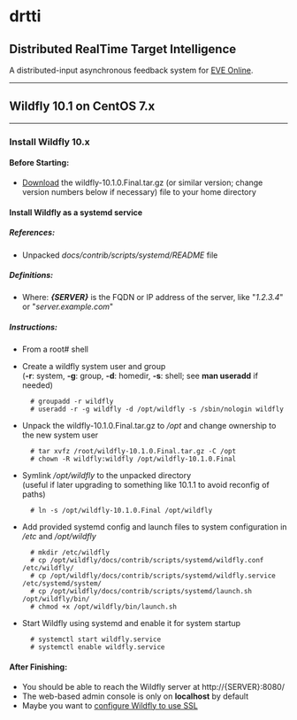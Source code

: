 # **drtti**
## Distributed RealTime Target Intelligence
A distributed-input asynchronous feedback system for [EVE Online](http://www.eveonline.com/).

---

## Wildfly 10.1 on CentOS 7.x

---

### Install Wildfly 10.x

#### Before Starting:
* [Download](http://wildfly.org/downloads/) the wildfly-10.1.0.Final.tar.gz (or similar version; change version numbers below if necessary) file to your home directory

#### Install Wildfly as a systemd service

##### References:
* Unpacked _docs/contrib/scripts/systemd/README_ file

##### Definitions:
* Where: _**{SERVER}**_ is the FQDN or IP address of the server, like "_1.2.3.4_" or "_server.example.com_"

##### Instructions:
* From a root# shell
* Create a wildfly system user and group<br />(**-r**: system, **-g**: group, **-d**: homedir, **-s**: shell; see **man useradd** if needed)

        # groupadd -r wildfly
        # useradd -r -g wildfly -d /opt/wildfly -s /sbin/nologin wildfly

* Unpack the wildfly-10.1.0.Final.tar.gz to _/opt_ and change ownership to the new system user

        # tar xvfz /root/wildfly-10.1.0.Final.tar.gz -C /opt
        # chown -R wildfly:wildfly /opt/wildfly-10.1.0.Final

* Symlink _/opt/wildfly_ to the unpacked directory<br />(useful if later upgrading to something like 10.1.1 to avoid reconfig of paths)

        # ln -s /opt/wildfly-10.1.0.Final /opt/wildfly

* Add provided systemd config and launch files to system configuration in _/etc_ and _/opt/wildfly_

        # mkdir /etc/wildfly
        # cp /opt/wildfly/docs/contrib/scripts/systemd/wildfly.conf /etc/wildfly/
        # cp /opt/wildfly/docs/contrib/scripts/systemd/wildfly.service /etc/systemd/system/
        # cp /opt/wildfly/docs/contrib/scripts/systemd/launch.sh /opt/wildfly/bin/
        # chmod +x /opt/wildfly/bin/launch.sh

* Start Wildfly using systemd and enable it for system startup

        # systemctl start wildfly.service
        # systemctl enable wildfly.service

#### After Finishing:
* You should be able to reach the Wildfly server at http://{SERVER}:8080/
* The web-based admin console is only on **localhost** by default
* Maybe you want to [configure Wildfly to use SSL](ConfigUndertowSSL.md)
